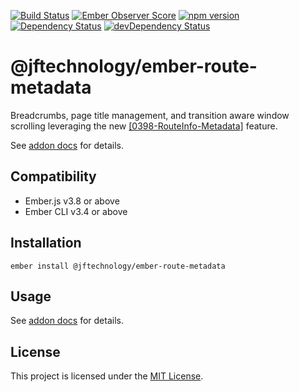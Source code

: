 [![Build Status](https://travis-ci.org/JFTechnology/ember-route-metadata.svg)](https://travis-ci.org/JFTechnology/ember-route-metadata)
[![Ember Observer Score](http://emberobserver.com/%40jftechnology%2Fember-route-metadata.svg)](http://emberobserver.com/addons/%40jftechnology%2Fember-route-metadata)
[![npm version](https://badge.fury.io/js/%40jftechnology%2Fember-route-metadata.svg)](https://badge.fury.io/js/%40jftechnology%2Fember-route-metadata)
[![Dependency Status](https://david-dm.org/JFTechnology/ember-route-metadata.svg)](https://david-dm.org/JFTechnology/ember-route-metadata)
[![devDependency Status](https://david-dm.org/JFTechnology/ember-route-metadata/dev-status.svg)](https://david-dm.org/JFTechnology/ember-route-metadata#info=devDependencies)

@jftechnology/ember-route-metadata
==============================================================================

Breadcrumbs, page title management, and transition aware window scrolling leveraging the new
  <a href="https://github.com/emberjs/rfcs/blob/master/text/0398-RouteInfo-Metadata.md">[0398-RouteInfo-Metadata]</a>
  feature.

See [addon docs](https://jftechnology.github.io/ember-route-metadata) for details.

Compatibility
------------------------------------------------------------------------------

* Ember.js v3.8 or above
* Ember CLI v3.4 or above


Installation
------------------------------------------------------------------------------

```
ember install @jftechnology/ember-route-metadata
```


Usage
------------------------------------------------------------------------------


See [addon docs](https://jftechnology.github.io/ember-route-metadata) for details.


License
------------------------------------------------------------------------------

This project is licensed under the [MIT License](LICENSE.md).
